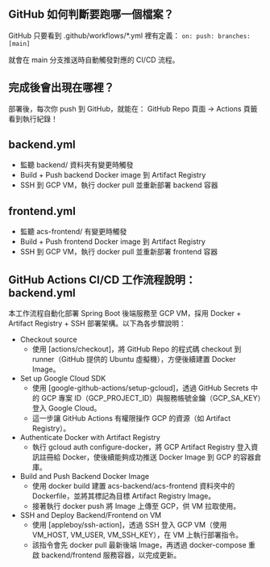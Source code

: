 ## GitHub 如何判斷要跑哪一個檔案？

GitHub 只要看到 .github/workflows/*.yml 裡有定義：
``
on:
  push:
    branches: [main]
``

就會在 main 分支推送時自動觸發對應的 CI/CD 流程。


## 完成後會出現在哪裡？
部署後，每次你 push 到 GitHub，就能在：
GitHub Repo 頁面 → Actions 頁籤看到執行紀錄！

## backend.yml
 - 監聽 backend/ 資料夾有變更時觸發
 - Build + Push backend Docker image 到 Artifact Registry
 - SSH 到 GCP VM，執行 docker pull 並重新部署 backend 容器


## frontend.yml
- 監聽 acs-frontend/ 有變更時觸發
- Build + Push frontend Docker image 到 Artifact Registry
- SSH 到 GCP VM，執行 docker pull 並重新部署 frontend 容器

## GitHub Actions CI/CD 工作流程說明：backend.yml
本工作流程自動化部署 Spring Boot 後端服務至 GCP VM，採用 Docker + Artifact Registry + SSH 部署架構。以下為各步驟說明：
- Checkout source
  - 使用 [actions/checkout]，將 GitHub Repo 的程式碼 checkout 到 runner（GitHub 提供的 Ubuntu 虛擬機），方便後續建置 Docker Image。
- Set up Google Cloud SDK
  - 使用 [google-github-actions/setup-gcloud]，透過 GitHub Secrets 中的 GCP 專案 ID（GCP_PROJECT_ID）與服務帳號金鑰（GCP_SA_KEY）登入 Google Cloud。
  - 這一步讓 GitHub Actions 有權限操作 GCP 的資源（如 Artifact Registry）。
- Authenticate Docker with Artifact Registry
  - 執行 gcloud auth configure-docker，將 GCP Artifact Registry 登入資訊註冊給 Docker，使後續能夠成功推送 Docker Image 到 GCP 的容器倉庫。
- Build and Push Backend Docker Image
  - 使用 docker build 建置 acs-backend/acs-frontend 資料夾中的 Dockerfile，並將其標記為目標 Artifact Registry Image。
  - 接著執行 docker push 將 Image 上傳至 GCP，供 VM 拉取使用。
- SSH and Deploy Backend/Frontend on VM
  - 使用 [appleboy/ssh-action]，透過 SSH 登入 GCP VM（使用 VM_HOST, VM_USER, VM_SSH_KEY），在 VM 上執行部署指令。
  - 該指令會先 docker pull 最新後端 Image，再透過 docker-compose 重啟 backend/frontend 服務容器，以完成更新。
